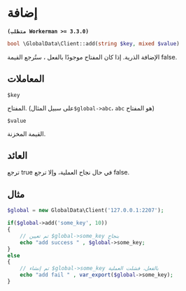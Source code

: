 # إضافة
**``` (متطلب Workerman >= 3.3.0) ```**

```php
bool \GlobalData\Client::add(string $key, mixed $value)
```
الإضافة الذرية. إذا كان المفتاح موجودًا بالفعل ، ستُرجع القيمة false.

## المعاملات

``` $key ```

المفتاح. (على سبيل المثال```$global->abc```، ```abc``` هو المفتاح)

``` $value ```

القيمة المخزنة.

## العائد
ترجع true في حال نجاح العملية، وإلا ترجع false.

## مثال

```php
$global = new GlobalData\Client('127.0.0.1:2207');

if($global->add('some_key', 10))
{
    // تم تعيين $global->some_key بنجاح
    echo "add success " , $global->some_key;
}
else
{
    // تم إنشاء $global->some_key بالفعل، فشلت العملية
    echo "add fail " , var_export($global->some_key);
}
```
